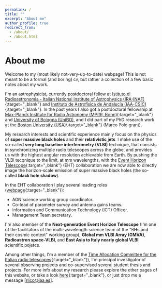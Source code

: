 ```yaml
---
permalink: /
title: ""
excerpt: "About me"
author_profile: true
redirect_from: 
  - /about/
  - /about.html
---
```


<!---
![text](files/M87_pol.jpg)

<p align="center">
<img src="files/M87_pol.jpg" alt="drawing" width="200"/>
</p>
-->

# About me

Welcome to my (most likely not-very-up-to-date) webpage! This is not meant to be a formal (and boring) cv, but rather a collection of a few basic notes about my work. 

I'm an astrophysicist, currently postdoctoral fellow at [Istituto di Radioastronomia - Italian National Institute of Astrophysics (IRA-INAF)](http://info.ira.inaf.it/en/){:target="\_blank"} and 
[Instituto de Astrofísica de Andalucía (IAA-CSIC)](http://www.iaa.csic.es){:target="\_blank"}. In the past years I also got a postdoctoral fellowship at [Max-Planck Institute for Radio Astronomy (MPIfR, Bonn)](https://www.mpifr-bonn.mpg.de/2169/en){:target="\_blank"} and [University of Bologna (UniBO)](https://www.unibo.it/it}{:target="\_blank"), and I did part of my PhD research work at the [Boston University (USA)](https://www.bu.edu/){:target="\_blank"} (Marco Polo grant). 

My research interests and scientific experience mainly focus on the physics of **super massive black holes** and their **relativistic jets**. I make use of the so-called **very long baseline interferometry (VLBI)** technique, that consists in synchronizing multiple radio telescopes across the globe, and provides us with the highest angular resolution achievable from Earth. By pushing the VLBI tecqnique to the limit, at mm wavelengths, with the [Event Horizon Telescope](https://eventhorizontelescope.org/){:target="\_blank"} (EHT) collaboration we are now able to directly image the horizon-scale emission of super massive black holes (the so-called **black hole shadow**). 


In the EHT collaboration I play several leading roles ([webpage](https://eventhorizontelescope.org/organization){:target="\_blank"}): 
- AGN science working group coordinator. 
- Co-lead of parameter survey and antenna gains teams. 
- Information and Communication Technology (ICT) Officer.
- Management Team secretary.

I'm also member of the **Next-generation Event Horizon Telescope** (I'm one of the facilitators of the multi-wavelength science team of the "BHs and their cosmic context" working group), **Global mm VLBI Array (GMVA)**, **Radioastron space-VLBI**, and **East Asia to Italy nearly global VLBI** scientific pojetcs.

Among other things, I'm a member of the [Time Allocation Committee for the Italian radio telescopes](https://www.radiotelescopes.inaf.it/tac.html){:target="\_blank"}), I'm principal investigator of several observing projects and co-supervised several student thesis and projects. For more info about my research please explore the other pages of this website, or take a look [here](http://vlbigroup.iaa.es/){:target="\_blank"}, or just drop me a message [rlico@iaa.es].



